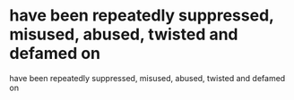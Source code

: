 # have been repeatedly suppressed, misused, abused, twisted and defamed on

have been repeatedly suppressed, misused, abused, twisted and defamed on